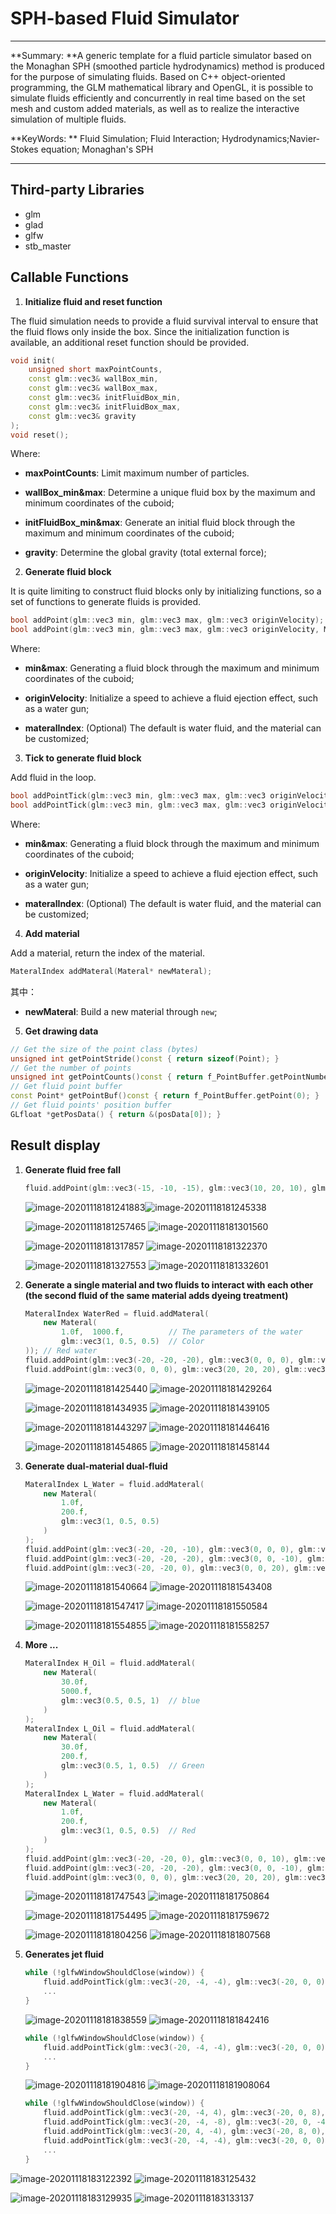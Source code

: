 # SPH-based Fluid Simulator

---

**Summary: **A generic template for a fluid particle simulator based on the Monaghan SPH (smoothed particle hydrodynamics) method is produced for the purpose of simulating fluids. Based on C++ object-oriented programming, the GLM mathematical library and OpenGL, it is possible to simulate fluids efficiently and concurrently in real time based on the set mesh and custom added materials, as well as to realize the interactive simulation of multiple fluids.

**KeyWords: ** Fluid Simulation; Fluid Interaction; Hydrodynamics;Navier-Stokes equation; Monaghan's SPH

---

## Third-party Libraries

-   glm
-   glad
-   glfw
-   stb_master

## Callable Functions

1.  **Initialize fluid and reset function**

The fluid simulation needs to provide a fluid survival interval to ensure that the fluid flows only inside the box. Since the initialization function is available, an additional reset function should be provided.

~~~c++
void init(   
    unsigned short maxPointCounts,
    const glm::vec3& wallBox_min,
    const glm::vec3& wallBox_max,
    const glm::vec3& initFluidBox_min,
    const glm::vec3& initFluidBox_max,
    const glm::vec3& gravity
);
void reset();
~~~

Where: 

-   **maxPointCounts**: Limit maximum number of particles.

-   **wallBox_min&max**: Determine a unique fluid box by the maximum and minimum coordinates of the cuboid;

-   **initFluidBox_min&max**: Generate an initial fluid block through the maximum and minimum coordinates of the cuboid;

-   **gravity**: Determine the global gravity (total external force);

2.  **Generate fluid block**

It is quite limiting to construct fluid blocks only by initializing functions, so a set of functions to generate fluids is provided.

~~~c++
bool addPoint(glm::vec3 min, glm::vec3 max, glm::vec3 originVelocity);
bool addPoint(glm::vec3 min, glm::vec3 max, glm::vec3 originVelocity, MateralIndex materalIndex);
~~~

Where: 

-   **min&max**: Generating a fluid block through the maximum and minimum coordinates of the cuboid;

-   **originVelocity**: Initialize a speed to achieve a fluid ejection effect, such as a water gun;

-   **materalIndex**: (Optional) The default is water fluid, and the material can be customized;

3.  **Tick to generate fluid block**

Add fluid in the loop.

~~~c++
bool addPointTick(glm::vec3 min, glm::vec3 max, glm::vec3 originVelocity);
bool addPointTick(glm::vec3 min, glm::vec3 max, glm::vec3 originVelocity, MateralIndex materalIndex);
~~~

Where:

-   **min&max**: Generating a fluid block through the maximum and minimum coordinates of the cuboid;

-   **originVelocity**: Initialize a speed to achieve a fluid ejection effect, such as a water gun;

-   **materalIndex**: (Optional) The default is water fluid, and the material can be customized;

4.  **Add material**

Add a material, return the index of the material.

~~~c++
MateralIndex addMateral(Materal* newMateral);
~~~

其中：

-   **newMateral**: Build a new material through `new`;

5.  **Get drawing data**

~~~c++
// Get the size of the point class (bytes)
unsigned int getPointStride()const { return sizeof(Point); }
// Get the number of points
unsigned int getPointCounts()const { return f_PointBuffer.getPointNumber(); }
// Get fluid point buffer
const Point* getPointBuf()const { return f_PointBuffer.getPoint(0); }
// Get fluid points' position buffer
GLfloat *getPosData() { return &(posData[0]); }
~~~



## Result display

1.  **Generate fluid free fall**

    ~~~c++
    fluid.addPoint(glm::vec3(-15, -10, -15), glm::vec3(10, 20, 10), glm::vec3(0, 0, 0));
    ~~~

    ![image-20201118181241883](README.assets/image-20201118181241883.png)![image-20201118181245338](README.assets/image-20201118181245338.png) 

    ![image-20201118181257465](README.assets/image-20201118181257465.png) ![image-20201118181301560](README.assets/image-20201118181301560.png)

    ![image-20201118181317857](README.assets/image-20201118181317857.png) ![image-20201118181322370](README.assets/image-20201118181322370.png)

    ![image-20201118181327553](README.assets/image-20201118181327553.png) ![image-20201118181332601](README.assets/image-20201118181332601.png)

2.  **Generate a single material and two fluids to interact with each other (the second fluid of the same material adds dyeing treatment)**

    ~~~c++
    MateralIndex WaterRed = fluid.addMateral(
        new Materal(
            1.0f,  1000.f,        	// The parameters of the water
            glm::vec3(1, 0.5, 0.5)  // Color
    ));	// Red water
    fluid.addPoint(glm::vec3(-20, -20, -20), glm::vec3(0, 0, 0), glm::vec3(0, 0, 0));
    fluid.addPoint(glm::vec3(0, 0, 0), glm::vec3(20, 20, 20), glm::vec3(0, 0, 0), WaterRed);
    ~~~

    ![image-20201118181425440](README.assets/image-20201118181425440.png) ![image-20201118181429264](README.assets/image-20201118181429264.png)

    ![image-20201118181434935](README.assets/image-20201118181434935.png) ![image-20201118181439105](README.assets/image-20201118181439105.png)

    ![image-20201118181443297](README.assets/image-20201118181443297.png) ![image-20201118181446416](README.assets/image-20201118181446416.png)

    ![image-20201118181454865](README.assets/image-20201118181454865.png) ![image-20201118181458144](README.assets/image-20201118181458144.png)

3.  **Generate dual-material dual-fluid**

    ~~~c++
    MateralIndex L_Water = fluid.addMateral(
        new Materal(
            1.0f,
            200.f,
            glm::vec3(1, 0.5, 0.5)
        )
    );
    fluid.addPoint(glm::vec3(-20, -20, -10), glm::vec3(0, 0, 0), glm::vec3(0, 0, 0), L_Water);
    fluid.addPoint(glm::vec3(-20, -20, -20), glm::vec3(0, 0, -10), glm::vec3(0, 0, 0));
    fluid.addPoint(glm::vec3(-20, -20, 0), glm::vec3(0, 0, 20), glm::vec3(0, 0, 0));
    ~~~

    ![image-20201118181540664](README.assets/image-20201118181540664.png) ![image-20201118181543408](README.assets/image-20201118181543408.png)

    ![image-20201118181547417](README.assets/image-20201118181547417.png) ![image-20201118181550584](README.assets/image-20201118181550584.png)

    ![image-20201118181554855](README.assets/image-20201118181554855.png) ![image-20201118181558257](README.assets/image-20201118181558257.png)

4.  **More ...**

    ~~~c++
    MateralIndex H_Oil = fluid.addMateral(
        new Materal(
            30.0f,
            5000.f,
            glm::vec3(0.5, 0.5, 1)  // blue
        )
    );
    MateralIndex L_Oil = fluid.addMateral(
        new Materal(
            30.0f,
            200.f,
            glm::vec3(0.5, 1, 0.5)  // Green
        )
    );
    MateralIndex L_Water = fluid.addMateral(
        new Materal(
            1.0f,
            200.f,
            glm::vec3(1, 0.5, 0.5)  // Red
        )
    );
    fluid.addPoint(glm::vec3(-20, -20, 0), glm::vec3(0, 0, 10), glm::vec3(0, 0, 0), L_Oil);
    fluid.addPoint(glm::vec3(-20, -20, -20), glm::vec3(0, 0, -10), glm::vec3(0, 0, 0), L_Water);
    fluid.addPoint(glm::vec3(0, 0, 0), glm::vec3(20, 20, 20), glm::vec3(0, 0, 0), H_Oil);
    ~~~

    ![image-20201118181747543](README.assets/image-20201118181747543.png) ![image-20201118181750864](README.assets/image-20201118181750864.png)

    ![image-20201118181754495](README.assets/image-20201118181754495.png) ![image-20201118181759672](README.assets/image-20201118181759672.png)

    ![image-20201118181804256](README.assets/image-20201118181804256.png) ![image-20201118181807568](README.assets/image-20201118181807568.png)

5.  **Generates jet fluid**

    ~~~c++
    while (!glfwWindowShouldClose(window)) {
    	fluid.addPointTick(glm::vec3(-20, -4, -4), glm::vec3(-20, 0, 0), glm::vec3(2, 0, 0));
    	...
    }
    ~~~
    
    ![image-20201118181838559](README.assets/image-20201118181838559.png) ![image-20201118181842416](README.assets/image-20201118181842416.png)
    
    ~~~c++
    while (!glfwWindowShouldClose(window)) {
    	fluid.addPointTick(glm::vec3(-20, -4, -4), glm::vec3(-20, 0, 0), glm::vec3(3, 0, 0));
    	...
    }
    ~~~
    
    ![image-20201118181904816](README.assets/image-20201118181904816.png) ![image-20201118181908064](README.assets/image-20201118181908064.png)

    ~~~c++
    while (!glfwWindowShouldClose(window)) {
        fluid.addPointTick(glm::vec3(-20, -4, 4), glm::vec3(-20, 0, 8), glm::vec3(2, 0, 0), L_Water);
        fluid.addPointTick(glm::vec3(-20, -4, -8), glm::vec3(-20, 0, -4), glm::vec3(2, 0, 0), L_Oil);
        fluid.addPointTick(glm::vec3(-20, 4, -4), glm::vec3(-20, 8, 0), glm::vec3(2, 0, 0), H_Oil);
        fluid.addPointTick(glm::vec3(-20, -4, -4), glm::vec3(-20, 0, 0), glm::vec3(2, 0, 0));
        ...
    }

![image-20201118183122392](README.assets/image-20201118183122392.png) ![image-20201118183125432](README.assets/image-20201118183125432.png)
    
![image-20201118183129935](README.assets/image-20201118183129935.png) ![image-20201118183133137](README.assets/image-20201118183133137.png)

